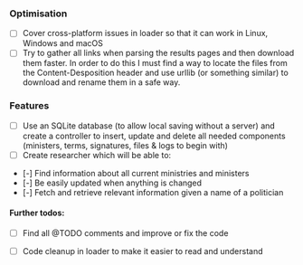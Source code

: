 ### Optimisation
- [ ] Cover cross-platform issues in loader so that it can work in Linux, Windows and macOS
- [ ] Try to gather all links when parsing the results pages and then download them faster. In order to do this I must
find a way to locate the files from the Content-Desposition header and use urllib (or something similar) to download
and rename them in a safe way.

### Features
- [ ] Use an SQLite database (to allow local saving without a server) and create a controller to insert, update and
delete all needed components (ministers, terms, signatures, files & logs to begin with)
- [ ] Create researcher which will be able to:
- [-] Find information about all current ministries and ministers
- [-] Be easily updated when anything is changed
- [-] Fetch and retrieve relevant information given a name of a politician

#### Further todos:
- [ ] Find all @TODO comments and improve or fix the code
- [ ] Code cleanup in loader to make it easier to read and understand

